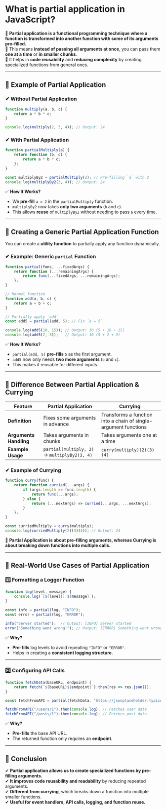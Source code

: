 # What is partial application in JavaScript?

📌 **Partial application is a functional programming technique where a function is transformed into another function with some of its arguments pre-filled.**  
📌 This means **instead of passing all arguments at once**, you can pass them **one at a time** or **in smaller chunks**.  
📌 It helps in **code reusability** and **reducing complexity** by creating specialized functions from general ones.  

---

## **🔹 Example of Partial Application**
### **✔ Without Partial Application**
```javascript
function multiply(a, b, c) {
    return a * b * c;
}

console.log(multiply(2, 3, 4)); // Output: 24
```
### **✔ With Partial Application**
```javascript
function partialMultiply(a) {
    return function (b, c) {
        return a * b * c;
    };
}

const multiplyBy2 = partialMultiply(2); // Pre-filling `a` with 2
console.log(multiplyBy2(3, 4)); // Output: 24
```
✅ **How It Works?**  
- We **pre-fill** `a = 2` in the `partialMultiply` function.  
- `multiplyBy2` now takes **only two arguments** (`b` and `c`).  
- This allows **reuse** of `multiplyBy2` without needing to pass `a` every time.  

---

## **🔹 Creating a Generic Partial Application Function**
You can create a **utility function** to partially apply any function dynamically.  

### **✔ Example: Generic `partial` Function**
```javascript
function partial(func, ...fixedArgs) {
    return function (...remainingArgs) {
        return func(...fixedArgs, ...remainingArgs);
    };
}

// Normal function
function add(a, b, c) {
    return a + b + c;
}

// Partially apply `add`
const add5 = partial(add, 5); // Fix `a = 5`

console.log(add5(10, 15)); // Output: 30 (5 + 10 + 15)
console.log(add5(2, 3));   // Output: 10 (5 + 2 + 3)
```
✅ **How It Works?**  
- `partial(add, 5)` **pre-fills** `5` as the first argument.  
- `add5` now only needs **two more arguments** (`b` and `c`).  
- This makes it reusable for different inputs.  

---

## **🔹 Difference Between Partial Application & Currying**
| Feature               | Partial Application | Currying |
|-----------------------|--------------------|---------|
| **Definition**         | Fixes some arguments in advance | Transforms a function into a chain of single-argument functions |
| **Arguments Handling** | Takes arguments in chunks | Takes arguments one at a time |
| **Example Usage**      | `partial(multiply, 2)` → `multiplyBy2(3, 4)` | `curry(multiply)(2)(3)(4)` |

### **✔ Example of Currying**
```javascript
function curry(func) {
    return function curried(...args) {
        if (args.length >= func.length) {
            return func(...args);
        } else {
            return (...nextArgs) => curried(...args, ...nextArgs);
        }
    };
}

const curriedMultiply = curry(multiply);
console.log(curriedMultiply(2)(3)(4)); // Output: 24
```

🚀 **Partial Application is about pre-filling arguments, whereas Currying is about breaking down functions into multiple calls.**  

---

## **🔹 Real-World Use Cases of Partial Application**
### **1️⃣ Formatting a Logger Function**
```javascript
function log(level, message) {
    console.log(`[${level}] ${message}`);
}

const info = partial(log, "INFO");
const error = partial(log, "ERROR");

info("Server started");  // Output: [INFO] Server started
error("Something went wrong!"); // Output: [ERROR] Something went wrong!
```
✅ **Why?**  
- **Pre-fills** log levels to avoid repeating `"INFO"` or `"ERROR"`.  
- Helps in creating a **consistent logging structure**.  

---

### **2️⃣ Configuring API Calls**
```javascript
function fetchData(baseURL, endpoint) {
    return fetch(`${baseURL}${endpoint}`).then(res => res.json());
}

const fetchFromAPI = partial(fetchData, "https://jsonplaceholder.typicode.com");

fetchFromAPI("/users/1").then(console.log); // Fetches user data
fetchFromAPI("/posts/1").then(console.log); // Fetches post data
```
✅ **Why?**  
- **Pre-fills** the base API URL.  
- The returned function only requires an **endpoint**.  

---

## **🔹 Conclusion**
✔ **Partial application allows us to create specialized functions by pre-filling arguments.**  
✔ **It improves code reusability and readability** by reducing repeated arguments.  
✔ **Different from currying**, which breaks down a function into multiple smaller functions.  
✔ **Useful for event handlers, API calls, logging, and function reuse.**  
